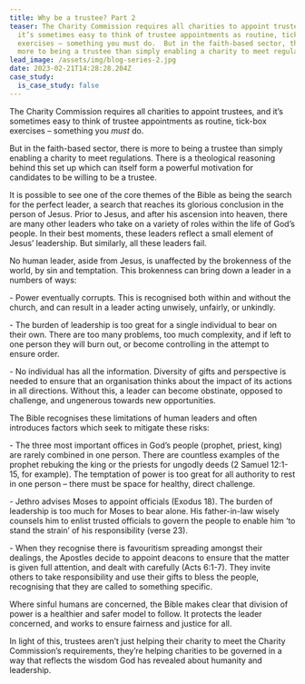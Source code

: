 ```yaml
---
title: Why be a trustee? Part 2
teaser: The Charity Commission requires all charities to appoint trustees, and
  it’s sometimes easy to think of trustee appointments as routine, tick-box
  exercises – something you must do.  But in the faith-based sector, there is
  more to being a trustee than simply enabling a charity to meet regulations.
lead_image: /assets/img/blog-series-2.jpg
date: 2023-02-21T14:28:28.204Z
case_study:
  is_case_study: false
---
```

The Charity Commission requires all charities to appoint trustees, and it’s sometimes easy to think of trustee appointments as routine, tick-box exercises – something you *must* do.

But in the faith-based sector, there is more to being a trustee than simply enabling a charity to meet regulations. There is a theological reasoning behind this set up which can itself form a powerful motivation for candidates to be willing to be a trustee.

It is possible to see one of the core themes of the Bible as being the search for the perfect leader, a search that reaches its glorious conclusion in the person of Jesus. Prior to Jesus, and after his ascension into heaven, there are many other leaders who take on a variety of roles within the life of God’s people. In their best moments, these leaders reflect a small element of Jesus’ leadership. But similarly, all these leaders fail.

No human leader, aside from Jesus, is unaffected by the brokenness of the world, by sin and temptation. This brokenness can bring down a leader in a numbers of ways:

\- Power eventually corrupts. This is recognised both within and without the church, and can result in a leader acting unwisely, unfairly, or unkindly. 

\- The burden of leadership is too great for a single individual to bear on their own. There are too many problems, too much complexity, and if left to one person they will burn out, or become controlling in the attempt to ensure order.

\- No individual has all the information. Diversity of gifts and perspective is needed to ensure that an organisation thinks about the impact of its actions in all directions. Without this, a leader can become obstinate, opposed to challenge, and ungenerous towards new opportunities.

The Bible recognises these limitations of human leaders and often introduces factors which seek to mitigate these risks:

\- The three most important offices in God’s people (prophet, priest, king) are rarely combined in one person. There are countless examples of the prophet rebuking the king or the priests for ungodly deeds (2 Samuel 12:1-15, for example). The temptation of power is too great for all authority to rest in one person – there must be space for healthy, direct challenge.

\- Jethro advises Moses to appoint officials (Exodus 18). The burden of leadership is too much for Moses to bear alone. His father-in-law wisely counsels him to enlist trusted officials to govern the people to enable him ‘to stand the strain’ of his responsibility (verse 23).

\- When they recognise there is favouritism spreading amongst their dealings, the Apostles decide to appoint deacons to ensure that the matter is given full attention, and dealt with carefully (Acts 6:1-7). They invite others to take responsibility and use their gifts to bless the people, recognising that they are called to something specific.

Where sinful humans are concerned, the Bible makes clear that division of power is a healthier and safer model to follow. It protects the leader concerned, and works to ensure fairness and justice for all.

In light of this, trustees aren’t just helping their charity to meet the Charity Commission’s requirements, they’re helping charities to be governed in a way that reflects the wisdom God has revealed about humanity and leadership.